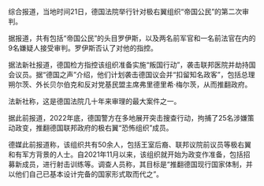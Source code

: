 综合报道，当地时间21日，德国法院举行针对极右翼组织“帝国公民”的第二次审判。

据报道，共有包括“帝国公民”的头目罗伊斯，以及两名前军官和一名前法官在内的9名嫌疑人接受审判。罗伊斯否认了对他的指控。

据法新社报道，德国检方指控该组织准备实施“叛国行动”，袭击联邦医院并劫持国会议员。据“德国之声”介绍，他们计划袭击德国议会并“扣留知名政客”，包括总理朔尔茨、外长贝尔伯克和反对党基民盟主席弗里德里希·梅尔茨，从而推翻政府。

法新社称，这是德国法院几十年来审理的最大案件之一。

  

据此前报道，2022年底，德国警方在多地展开突击搜查行动，拘捕了25名涉嫌策动政变，推翻德国联邦政府的极右翼“恐怖组织”成员。

德媒此前报道称，该组织共有50余人，包括王室后裔、联邦议院前议员等极右翼和有军方背景的人士。自2021年11月以来，该组织就开始为政变作准备，包括招募新成员，进行射击训练等。调查人员称，其目标是“推翻德国现行国家体制，并以他们自己已基本设计完备的国家形式取而代之”。